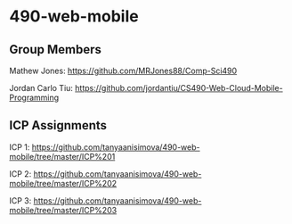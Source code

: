 # 490-web-mobile

## Group Members

Mathew Jones: https://github.com/MRJones88/Comp-Sci490

Jordan Carlo Tiu: https://github.com/jordantiu/CS490-Web-Cloud-Mobile-Programming

## ICP Assignments

ICP 1: https://github.com/tanyaanisimova/490-web-mobile/tree/master/ICP%201

ICP 2: https://github.com/tanyaanisimova/490-web-mobile/tree/master/ICP%202

ICP 3: https://github.com/tanyaanisimova/490-web-mobile/tree/master/ICP%203

